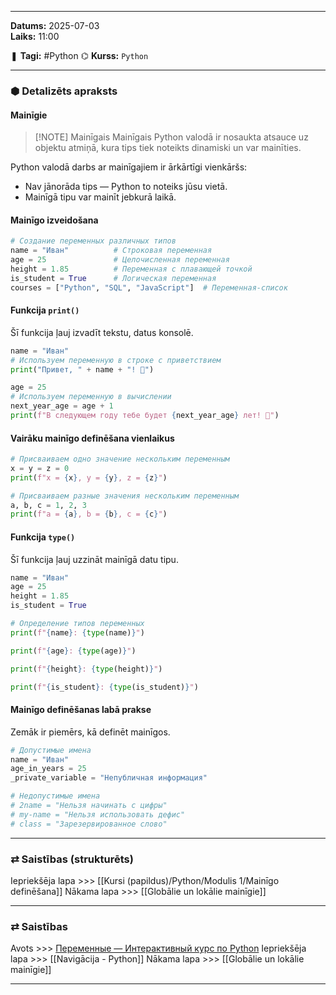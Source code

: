 ___

**Datums:** 2025-07-03   
**Laiks:** 11:00 

❚ **Tagi:** #Python 
⌬ **Kurss:**  `Python`

---
### ⬢ Detalizēts apraksts
#### Mainīgie

> [!NOTE] Mainīgais
> Mainīgais Python valodā ir nosaukta atsauce uz objektu atmiņā, kura tips tiek noteikts dinamiski un var mainīties.

Python valodā darbs ar mainīgajiem ir ārkārtīgi vienkāršs:

- Nav jānorāda tips — Python to noteiks jūsu vietā.
- Mainīgā tipu var mainīt jebkurā laikā.

#### Mainīgo izveidošana

```python
# Создание переменных различных типов
name = "Иван"          # Строковая переменная
age = 25               # Целочисленная переменная
height = 1.85          # Переменная с плавающей точкой
is_student = True      # Логическая переменная
courses = ["Python", "SQL", "JavaScript"]  # Переменная-список
```

#### Funkcija `print()`

Šī funkcija ļauj izvadīt tekstu, datus konsolē.

```python
name = "Иван"
# Используем переменную в строке с приветствием
print("Привет, " + name + "! 👋")

age = 25
# Используем переменную в вычислении
next_year_age = age + 1
print(f"В следующем году тебе будет {next_year_age} лет! 🎂")
```

#### Vairāku mainīgo definēšana vienlaikus

```python
# Присваиваем одно значение нескольким переменным
x = y = z = 0
print(f"x = {x}, y = {y}, z = {z}")

# Присваиваем разные значения нескольким переменным
a, b, c = 1, 2, 3
print(f"a = {a}, b = {b}, c = {c}")
```

#### Funkcija `type()`

Šī funkcija ļauj uzzināt mainīgā datu tipu.

```python
name = "Иван"
age = 25
height = 1.85
is_student = True

# Определение типов переменных
print(f"{name}: {type(name)}")

print(f"{age}: {type(age)}")

print(f"{height}: {type(height)}")

print(f"{is_student}: {type(is_student)}")
```

#### Mainīgo definēšanas labā prakse

Zemāk ir piemērs, kā definēt mainīgos.

```python
# Допустимые имена
name = "Иван"
age_in_years = 25
_private_variable = "Непубличная информация"

# Недопустимые имена
# 2name = "Нельзя начинать с цифры"
# my-name = "Нельзя использовать дефис"
# class = "Зарезервированное слово"
```

---
### ⇄ Saistības (strukturēts)

Iepriekšēja lapa >>> [[Kursi (papildus)/Python/Modulis 1/Mainīgo definēšana]]
Nākama lapa >>> [[Globālie un lokālie mainīgie]]

---
### ⇄ Saistības

Avots >>> [Переменные — Интерактивный курс по Python](https://python-academy.org/ru/guide/variables)
Iepriekšēja lapa >>> [[Navigācija - Python]]
Nākama lapa >>> [[Globālie un lokālie mainīgie]]

___